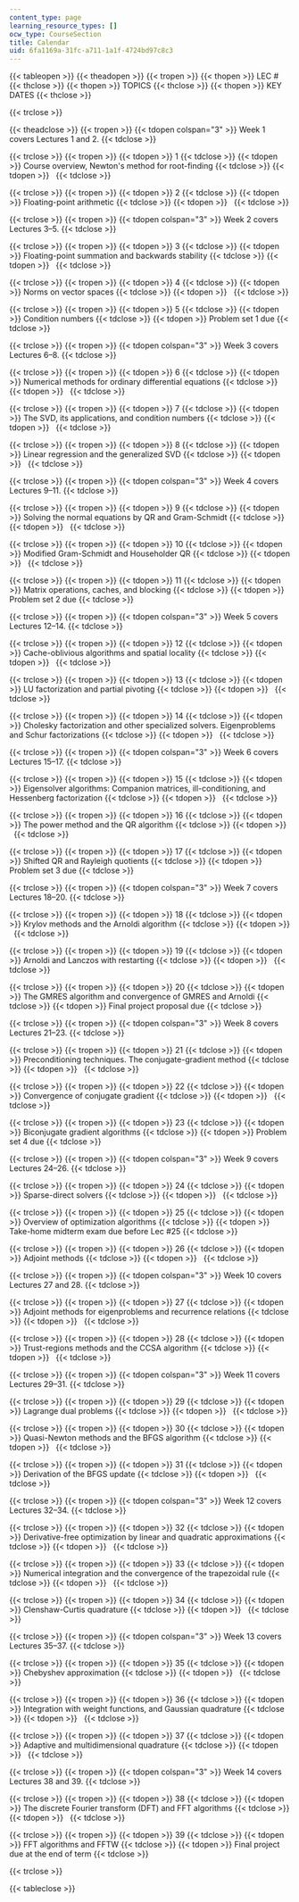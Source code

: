 ```yaml
---
content_type: page
learning_resource_types: []
ocw_type: CourseSection
title: Calendar
uid: 6fa1169a-31fc-a711-1a1f-4724bd97c8c3
---
```


{{< tableopen >}}
{{< theadopen >}}
{{< tropen >}}
{{< thopen >}}
LEC #
{{< thclose >}}
{{< thopen >}}
TOPICS
{{< thclose >}}
{{< thopen >}}
KEY DATES
{{< thclose >}}

{{< trclose >}}

{{< theadclose >}}
{{< tropen >}}
{{< tdopen colspan="3" >}}
Week 1 covers Lectures 1 and 2.
{{< tdclose >}}

{{< trclose >}}
{{< tropen >}}
{{< tdopen >}}
1
{{< tdclose >}}
{{< tdopen >}}
Course overview, Newton's method for root-finding
{{< tdclose >}}
{{< tdopen >}}
 
{{< tdclose >}}

{{< trclose >}}
{{< tropen >}}
{{< tdopen >}}
2
{{< tdclose >}}
{{< tdopen >}}
Floating-point arithmetic
{{< tdclose >}}
{{< tdopen >}}
 
{{< tdclose >}}

{{< trclose >}}
{{< tropen >}}
{{< tdopen colspan="3" >}}
Week 2 covers Lectures 3–5.
{{< tdclose >}}

{{< trclose >}}
{{< tropen >}}
{{< tdopen >}}
3
{{< tdclose >}}
{{< tdopen >}}
Floating-point summation and backwards stability
{{< tdclose >}}
{{< tdopen >}}
 
{{< tdclose >}}

{{< trclose >}}
{{< tropen >}}
{{< tdopen >}}
4
{{< tdclose >}}
{{< tdopen >}}
Norms on vector spaces
{{< tdclose >}}
{{< tdopen >}}
 
{{< tdclose >}}

{{< trclose >}}
{{< tropen >}}
{{< tdopen >}}
5
{{< tdclose >}}
{{< tdopen >}}
Condition numbers
{{< tdclose >}}
{{< tdopen >}}
Problem set 1 due
{{< tdclose >}}

{{< trclose >}}
{{< tropen >}}
{{< tdopen colspan="3" >}}
Week 3 covers Lectures 6–8.
{{< tdclose >}}

{{< trclose >}}
{{< tropen >}}
{{< tdopen >}}
6
{{< tdclose >}}
{{< tdopen >}}
Numerical methods for ordinary differential equations
{{< tdclose >}}
{{< tdopen >}}
 
{{< tdclose >}}

{{< trclose >}}
{{< tropen >}}
{{< tdopen >}}
7
{{< tdclose >}}
{{< tdopen >}}
The SVD, its applications, and condition numbers
{{< tdclose >}}
{{< tdopen >}}
 
{{< tdclose >}}

{{< trclose >}}
{{< tropen >}}
{{< tdopen >}}
8
{{< tdclose >}}
{{< tdopen >}}
Linear regression and the generalized SVD
{{< tdclose >}}
{{< tdopen >}}
 
{{< tdclose >}}

{{< trclose >}}
{{< tropen >}}
{{< tdopen colspan="3" >}}
Week 4 covers Lectures 9–11.
{{< tdclose >}}

{{< trclose >}}
{{< tropen >}}
{{< tdopen >}}
9
{{< tdclose >}}
{{< tdopen >}}
Solving the normal equations by QR and Gram-Schmidt
{{< tdclose >}}
{{< tdopen >}}
 
{{< tdclose >}}

{{< trclose >}}
{{< tropen >}}
{{< tdopen >}}
10
{{< tdclose >}}
{{< tdopen >}}
Modified Gram-Schmidt and Householder QR
{{< tdclose >}}
{{< tdopen >}}
 
{{< tdclose >}}

{{< trclose >}}
{{< tropen >}}
{{< tdopen >}}
11
{{< tdclose >}}
{{< tdopen >}}
Matrix operations, caches, and blocking
{{< tdclose >}}
{{< tdopen >}}
Problem set 2 due
{{< tdclose >}}

{{< trclose >}}
{{< tropen >}}
{{< tdopen colspan="3" >}}
Week 5 covers Lectures 12–14.
{{< tdclose >}}

{{< trclose >}}
{{< tropen >}}
{{< tdopen >}}
12
{{< tdclose >}}
{{< tdopen >}}
Cache-oblivious algorithms and spatial locality
{{< tdclose >}}
{{< tdopen >}}
 
{{< tdclose >}}

{{< trclose >}}
{{< tropen >}}
{{< tdopen >}}
13
{{< tdclose >}}
{{< tdopen >}}
LU factorization and partial pivoting
{{< tdclose >}}
{{< tdopen >}}
 
{{< tdclose >}}

{{< trclose >}}
{{< tropen >}}
{{< tdopen >}}
14
{{< tdclose >}}
{{< tdopen >}}
Cholesky factorization and other specialized solvers. Eigenproblems and Schur factorizations
{{< tdclose >}}
{{< tdopen >}}
 
{{< tdclose >}}

{{< trclose >}}
{{< tropen >}}
{{< tdopen colspan="3" >}}
Week 6 covers Lectures 15–17.
{{< tdclose >}}

{{< trclose >}}
{{< tropen >}}
{{< tdopen >}}
15
{{< tdclose >}}
{{< tdopen >}}
Eigensolver algorithms: Companion matrices, ill-conditioning, and Hessenberg factorization
{{< tdclose >}}
{{< tdopen >}}
 
{{< tdclose >}}

{{< trclose >}}
{{< tropen >}}
{{< tdopen >}}
16
{{< tdclose >}}
{{< tdopen >}}
The power method and the QR algorithm
{{< tdclose >}}
{{< tdopen >}}
 
{{< tdclose >}}

{{< trclose >}}
{{< tropen >}}
{{< tdopen >}}
17
{{< tdclose >}}
{{< tdopen >}}
Shifted QR and Rayleigh quotients
{{< tdclose >}}
{{< tdopen >}}
Problem set 3 due
{{< tdclose >}}

{{< trclose >}}
{{< tropen >}}
{{< tdopen colspan="3" >}}
Week 7 covers Lectures 18–20.
{{< tdclose >}}

{{< trclose >}}
{{< tropen >}}
{{< tdopen >}}
18
{{< tdclose >}}
{{< tdopen >}}
Krylov methods and the Arnoldi algorithm
{{< tdclose >}}
{{< tdopen >}}
 
{{< tdclose >}}

{{< trclose >}}
{{< tropen >}}
{{< tdopen >}}
19
{{< tdclose >}}
{{< tdopen >}}
Arnoldi and Lanczos with restarting
{{< tdclose >}}
{{< tdopen >}}
 
{{< tdclose >}}

{{< trclose >}}
{{< tropen >}}
{{< tdopen >}}
20
{{< tdclose >}}
{{< tdopen >}}
The GMRES algorithm and convergence of GMRES and Arnoldi
{{< tdclose >}}
{{< tdopen >}}
Final project proposal due
{{< tdclose >}}

{{< trclose >}}
{{< tropen >}}
{{< tdopen colspan="3" >}}
Week 8 covers Lectures 21–23.
{{< tdclose >}}

{{< trclose >}}
{{< tropen >}}
{{< tdopen >}}
21
{{< tdclose >}}
{{< tdopen >}}
Preconditioning techniques. The conjugate-gradient method
{{< tdclose >}}
{{< tdopen >}}
 
{{< tdclose >}}

{{< trclose >}}
{{< tropen >}}
{{< tdopen >}}
22
{{< tdclose >}}
{{< tdopen >}}
Convergence of conjugate gradient
{{< tdclose >}}
{{< tdopen >}}
 
{{< tdclose >}}

{{< trclose >}}
{{< tropen >}}
{{< tdopen >}}
23
{{< tdclose >}}
{{< tdopen >}}
Biconjugate gradient algorithms
{{< tdclose >}}
{{< tdopen >}}
Problem set 4 due
{{< tdclose >}}

{{< trclose >}}
{{< tropen >}}
{{< tdopen colspan="3" >}}
Week 9 covers Lectures 24–26.
{{< tdclose >}}

{{< trclose >}}
{{< tropen >}}
{{< tdopen >}}
24
{{< tdclose >}}
{{< tdopen >}}
Sparse-direct solvers
{{< tdclose >}}
{{< tdopen >}}
 
{{< tdclose >}}

{{< trclose >}}
{{< tropen >}}
{{< tdopen >}}
25
{{< tdclose >}}
{{< tdopen >}}
Overview of optimization algorithms
{{< tdclose >}}
{{< tdopen >}}
Take-home midterm exam due before Lec #25
{{< tdclose >}}

{{< trclose >}}
{{< tropen >}}
{{< tdopen >}}
26
{{< tdclose >}}
{{< tdopen >}}
Adjoint methods
{{< tdclose >}}
{{< tdopen >}}
 
{{< tdclose >}}

{{< trclose >}}
{{< tropen >}}
{{< tdopen colspan="3" >}}
Week 10 covers Lectures 27 and 28.
{{< tdclose >}}

{{< trclose >}}
{{< tropen >}}
{{< tdopen >}}
27
{{< tdclose >}}
{{< tdopen >}}
Adjoint methods for eigenproblems and recurrence relations
{{< tdclose >}}
{{< tdopen >}}
 
{{< tdclose >}}

{{< trclose >}}
{{< tropen >}}
{{< tdopen >}}
28
{{< tdclose >}}
{{< tdopen >}}
Trust-regions methods and the CCSA algorithm
{{< tdclose >}}
{{< tdopen >}}
 
{{< tdclose >}}

{{< trclose >}}
{{< tropen >}}
{{< tdopen colspan="3" >}}
Week 11 covers Lectures 29–31.
{{< tdclose >}}

{{< trclose >}}
{{< tropen >}}
{{< tdopen >}}
29
{{< tdclose >}}
{{< tdopen >}}
Lagrange dual problems
{{< tdclose >}}
{{< tdopen >}}
 
{{< tdclose >}}

{{< trclose >}}
{{< tropen >}}
{{< tdopen >}}
30
{{< tdclose >}}
{{< tdopen >}}
Quasi-Newton methods and the BFGS algorithm
{{< tdclose >}}
{{< tdopen >}}
 
{{< tdclose >}}

{{< trclose >}}
{{< tropen >}}
{{< tdopen >}}
31
{{< tdclose >}}
{{< tdopen >}}
Derivation of the BFGS update
{{< tdclose >}}
{{< tdopen >}}
 
{{< tdclose >}}

{{< trclose >}}
{{< tropen >}}
{{< tdopen colspan="3" >}}
Week 12 covers Lectures 32–34.
{{< tdclose >}}

{{< trclose >}}
{{< tropen >}}
{{< tdopen >}}
32
{{< tdclose >}}
{{< tdopen >}}
Derivative-free optimization by linear and quadratic approximations
{{< tdclose >}}
{{< tdopen >}}
 
{{< tdclose >}}

{{< trclose >}}
{{< tropen >}}
{{< tdopen >}}
33
{{< tdclose >}}
{{< tdopen >}}
Numerical integration and the convergence of the trapezoidal rule
{{< tdclose >}}
{{< tdopen >}}
 
{{< tdclose >}}

{{< trclose >}}
{{< tropen >}}
{{< tdopen >}}
34
{{< tdclose >}}
{{< tdopen >}}
Clenshaw-Curtis quadrature
{{< tdclose >}}
{{< tdopen >}}
 
{{< tdclose >}}

{{< trclose >}}
{{< tropen >}}
{{< tdopen colspan="3" >}}
Week 13 covers Lectures 35–37.
{{< tdclose >}}

{{< trclose >}}
{{< tropen >}}
{{< tdopen >}}
35
{{< tdclose >}}
{{< tdopen >}}
Chebyshev approximation
{{< tdclose >}}
{{< tdopen >}}
 
{{< tdclose >}}

{{< trclose >}}
{{< tropen >}}
{{< tdopen >}}
36
{{< tdclose >}}
{{< tdopen >}}
Integration with weight functions, and Gaussian quadrature
{{< tdclose >}}
{{< tdopen >}}
 
{{< tdclose >}}

{{< trclose >}}
{{< tropen >}}
{{< tdopen >}}
37
{{< tdclose >}}
{{< tdopen >}}
Adaptive and multidimensional quadrature
{{< tdclose >}}
{{< tdopen >}}
 
{{< tdclose >}}

{{< trclose >}}
{{< tropen >}}
{{< tdopen colspan="3" >}}
Week 14 covers Lectures 38 and 39.
{{< tdclose >}}

{{< trclose >}}
{{< tropen >}}
{{< tdopen >}}
38
{{< tdclose >}}
{{< tdopen >}}
The discrete Fourier transform (DFT) and FFT algorithms
{{< tdclose >}}
{{< tdopen >}}
 
{{< tdclose >}}

{{< trclose >}}
{{< tropen >}}
{{< tdopen >}}
39
{{< tdclose >}}
{{< tdopen >}}
FFT algorithms and FFTW
{{< tdclose >}}
{{< tdopen >}}
Final project due at the end of term
{{< tdclose >}}

{{< trclose >}}

{{< tableclose >}}